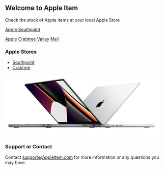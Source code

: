 ## Welcome to Apple Item
Check the stock of Apple Items at your local Apple Store

[Apple Southpoint](https://james-crisp.github.io/AppleItem/Southpoint)

[Apple Crabtree Valley Mall](https://james-crisp.github.io/AppleItem/Crabtree)

### Apple Stores

- [Southpoint](https://www.apple.com/retail/southpoint/)
- [Crabtree](https://www.apple.com/retail/crabtreevalleymall/)

![Image](https://raw.githubusercontent.com/james-crisp/AppleItem/gh-pages/MBP1416.png)

### Support or Contact

Contact support@AppleItem.com for more information or any questions you may have.
